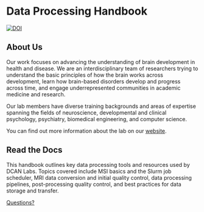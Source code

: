 # Data Processing Handbook

[![DOI](https://zenodo.org/badge/DOI/10.5281/zenodo.8161443.svg)](https://doi.org/10.5281/zenodo.8161443)

## About Us

Our work focuses on advancing the understanding of brain development in health and disease. We are an interdisciplinary team of researchers trying to understand the basic principles of how the brain works across development, learn how brain-based disorders develop and progress across time, and engage underrepresented communities in academic medicine and research.

Our lab members have diverse training backgrounds and areas of expertise spanning the fields of neuroscience, developmental and clinical psychology, psychiatry, biomedical engineering, and computer science.

You can find out more information about the lab on our [website](https://innovation.umn.edu/developmental-cognition-and-neuroimaging-lab/).

## Read the Docs

This handbook outlines key data processing tools and resources used by DCAN Labs. Topics covered include MSI basics and the Slurm job scheduler, MRI data conversion and initial quality control, data processing pipelines, post-processing quality control, and best practices for data storage and transfer.

[Questions?](https://github.com/DCAN-Labs/data-processing-handbook/issues)
